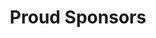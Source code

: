 <h1 style = "text-align: center;">Proud Sponsors</h1>
<link rel="shortcut icon" type="image/jpg" href="https://raw.githubusercontent.com/WMCharityStream/Student-Government/gh-pages/favicon.ico"/>
